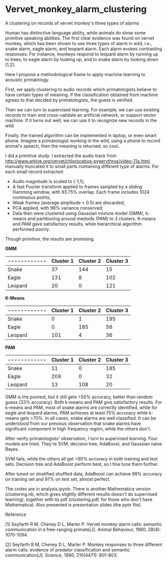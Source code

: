 # Vervet_monkey_alarm_clustering
A clustering on records of vervet monkey's three types of alarms

Human has distinctive language ability, while animals do show some primitive speaking abilities. The first clear evidence was found on vervet monkey, which has been shown to use three types of alarm in wild, i.e., snake alarm, eagle alarm, and leopard alarm. Each alarm evokes contrasting responses. For instance, monkeys respond to leopard alarm by running up to trees, to eagle alarm by looking up, and to snake alarm by looking down [1,2].

Here I propose a methodological frame to apply machine learning to acoustic primatology.

First, we apply clustering to audio records which primatologists believe to have certain types of meaning. If the classification obtained from machine agrees to that decided by primatologists, the guess is verified.

Then we can turn to supervised learning. For example, we can use existing records to train and cross-validate an artificial network, or support vector machine. If it turns out well, we can use it to recognize new records in the wild.

Finally, the trained algorithm can be implemented in laptop, or even smart phone. Imagine a primatologist working in the wild, using a phone to record animal's speech, then the meaning is returned, so cool..

I did a primitive study. I extracted the audio track from http://www.arkive.org/vervet/chlorocebus-pygerythrus/video-11a.html, manually truncated it to small parts containing different type of alarms. For each small record extracted:

* Audio magnitude is scaled to [-1,1];
* A fast Fourier transform applied to frames sampled by a sliding Hamming window, with 93.75% overlap. Each frame includes 1024 continuous points;
* Weak frames (average amplitude < 0.5) are discarded;
* PCA applied, with 99% variance conserved;
* Data then were clustered using Gaussian mixture model (GMM), k-means and partitioning around medoids (PAM) to 3 clusters. K-means and PAM gave satisfactory results, while hierarchical algorithm performed poorly.

Though primitive, the results are promising.

**GMM**

------------| Cluster 1 | Cluster 2 | Cluster 3
------------|------------ | ------------- | ------------
Snake  |37|144|15
Eagle  |131|8|102
Leopard|20|0|121

**K-Means**

------------| Cluster 1 | Cluster 2 | Cluster 3
------------|------------ | ------------- | ------------
Snake  |0|1|195
Eagle  |0|185|56
Leopard|101|4|36

**PAM**

------------| Cluster 1 | Cluster 2 | Cluster 3
------------|------------ | ------------- | ------------
Snake|11|0|185
Eagle|209|0|32
Leopard|13|108|20

GMM is the poorest, but it still gets >50% accuracy, better than random guess (33% accuracy). Both k-means and PAM give satisfactory results. For k-means and PAM, most of snake alarms are correctly identified, while for eagle and leopard alarms, PAM achieves at least 75% accuracy while k-means gets >70%. In all cases, snake alarms are well classified. It can be understood from our previous observation that snake alarms have significant component in high frequency region, while the others don't.

After verify primatologists' observation, I turn to supervised learning. Four models are tried. They're SVM, decision tree, AdaBoost, and Gaussian naive Bayes.

SVM fails, while the others all get >90% accuracy in both training and test sets. Decision tree and AdaBoost perform best, so I fine tune them further.

After tuned on stratified shuffled data, AdaBoost can achieve 99% accuracy on training set and 97% on test set, almost perfect.

The codes are in analysis.ipynb. There is another Mathematica version (clustering.nb, which gives slightly different results doesn't do supervised learning), together with its pdf (clustering.pdf, for those who don't have Mathematica). Also presented is presentation slides (the pptx file).

Reference

[1] Seyfarth R M, Cheney D L, Marler P. Vervet monkey alarm calls: semantic communication in a free-ranging primate[J]. Animal Behaviour, 1980, 28(4): 1070-1094.

[2] Seyfarth R M, Cheney D L, Marler P. Monkey responses to three different alarm calls: evidence of predator classification and semantic communication[J]. Science, 1980, 210(4471): 801-803.

